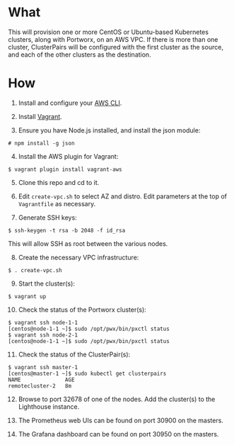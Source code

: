 # What

This will provision one or more CentOS or Ubuntu-based Kubernetes clusters, along with Portworx, on an AWS VPC. If there is more than one cluster, ClusterPairs will be configured with the first cluster as the source, and each of the other clusters as the destination.

# How

1. Install and configure your [AWS CLI](https://docs.aws.amazon.com/cli/latest/userguide/cli-chap-configure.html).

2. Install [Vagrant](https://www.vagrantup.com/downloads.html).

3. Ensure you have Node.js installed, and install the json module:
```
# npm install -g json
```

4. Install the AWS plugin for Vagrant:
```
$ vagrant plugin install vagrant-aws
```

5. Clone this repo and cd to it.

6. Edit `create-vpc.sh` to select AZ and distro. Edit parameters at the top of `Vagrantfile` as necessary.

7. Generate SSH keys:
```
$ ssh-keygen -t rsa -b 2048 -f id_rsa
```
This will allow SSH as root between the various nodes.

8. Create the necessary VPC infrastructure:
```
$ . create-vpc.sh
```

9. Start the cluster(s):
```
$ vagrant up
```

10. Check the status of the Portworx cluster(s):
```
$ vagrant ssh node-1-1
[centos@node-1-1 ~]$ sudo /opt/pwx/bin/pxctl status
$ vagrant ssh node-2-1
[centos@node-1-1 ~]$ sudo /opt/pwx/bin/pxctl status
```

11. Check the status of the ClusterPair(s):
```
$ vagrant ssh master-1
[centos@master-1 ~]$ sudo kubectl get clusterpairs
NAME              AGE
remotecluster-2   8m
```

12. Browse to port 32678 of one of the nodes. Add the cluster(s) to the Lighthouse instance.

13. The Prometheus web UIs can be found on port 30900 on the masters.

14. The Grafana dashboard can be found on port 30950 on the masters.
